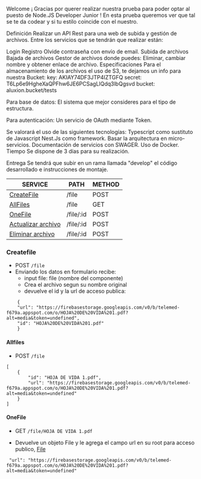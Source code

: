 Welcome
¡ Gracias por querer realizar nuestra prueba para poder optar al puesto de Node.JS Developer Junior ! En esta prueba queremos ver que tal se te da codear y si tu estilo coincide con el nuestro.

Definición
Realizar un API Rest para una web de subida y gestión de archivos. Entre los servicios que se tendrán que realizar están:

Login
Registro
Olvide contraseña con envío de email.
Subida de archivos
Bajada de archivos
Gestor de archivos donde puedes: Eliminar, cambiar nombre y obtener enlace de archivo.
Especificaciones
Para el almacenamiento de los archivos el uso de S3, te dejamos un info para nuestra Bucket:
key: AKIAY74DF3JTP4IZTGFQ secret: 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 bucket: aluxion.bucket/tests

Para base de datos:
El sistema que mejor consideres para el tipo de estructura.

Para autenticación:
Un servicio de OAuth mediante Token.

Se valorará el uso de las siguientes tecnologías:
Typescript como sustituto de Javascript
Nest.Js como framework.
Basar la arquitectura en micro-servicios.
Documentación de servicios con SWAGER.
Uso de Docker.
Tiempo
Se dispone de 3 días para su realización.

Entrega
Se tendrá que subir en un rama llamada "develop" el código desarrollado e instrucciones de montaje.


| SERVICE    | PATH    | METHOD | 
| --------|---------|-------|
| [CreateFile](createfile)| /file | POST    |
| [AllFiles](allfiles) | /file | GET    |
| [OneFile](onefile)| /file/:id | POST    |
| [Actualizar archivo]()| /file/:id | POST    |
| [Eliminar archivo]()| /file/:id | POST    |

### Createfile

  * POST `/file`
  * Enviando los datos en formulario recibe:
    * input file: file (nombre del componente)
    * Crea el archivo segun su nombre original
    * devuelve el id y la url de acceso publica:

```
    {
    "url": "https://firebasestorage.googleapis.com/v0/b/telemed-f679a.appspot.com/o/HOJA%20DE%20VIDA%201.pdf?alt=media&token=undefined",
    "id": "HOJA%20DE%20VIDA%201.pdf"
    }
```

#### Allfiles

 * POST `/file`

```
[
    {
        "id": "HOJA DE VIDA 1.pdf",
        "url": "https://firebasestorage.googleapis.com/v0/b/telemed-f679a.appspot.com/o/HOJA%20DE%20VIDA%201.pdf?alt=media&token=undefined"
    }
]
```
 
#### OneFile

* GET `/file/HOJA DE VIDA 1.pdf`

* Devuelve un objeto File y le agrega el campo url en su root para acceso publico, [File](https://cloud.google.com/nodejs/docs/reference/storage/1.3.x/File)
```
 "url": "https://firebasestorage.googleapis.com/v0/b/telemed-f679a.appspot.com/o/HOJA%20DE%20VIDA%201.pdf?alt=media&token=undefined"
 

```

###